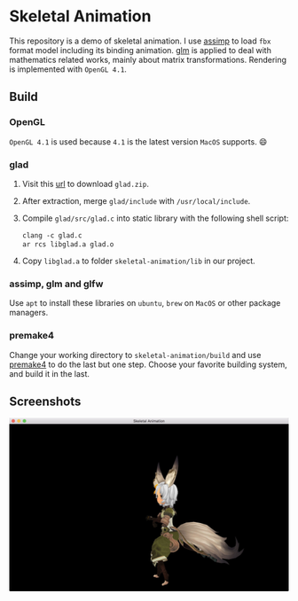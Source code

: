 # Skeletal Animation

This repository is a demo of skeletal animation. I use [assimp](http://assimp.org/) to load `fbx` format model including its binding animation. [glm](https://glm.g-truc.net/) is applied to deal with mathematics related works, mainly about matrix transformations. Rendering is implemented with `OpenGL 4.1`.

## Build

### OpenGL

`OpenGL 4.1` is used because `4.1` is the latest version `MacOS` supports. :smile:

### glad

1. Visit this [url](http://glad.dav1d.de/#profile=core&language=c&specification=gl&loader=on&api=gl%3D4.1&extensions=GL_ARB_point_sprite&extensions=GL_NV_point_sprite&extensions=GL_SGIX_sprite) to download `glad.zip`.

2. After extraction, merge `glad/include` with `/usr/local/include`.

3. Compile `glad/src/glad.c` into static library with the following shell script:

   ```shell
   clang -c glad.c
   ar rcs libglad.a glad.o
   ```

4. Copy `libglad.a` to folder `skeletal-animation/lib` in our project.

### assimp, glm and glfw

Use `apt` to install these libraries on `ubuntu`, `brew` on `MacOS` or other package managers.

### premake4

Change your working directory to `skeletal-animation/build` and use [premake4](https://github.com/premake/premake-core) to do the last but one step. Choose your favorite building system, and build it in the last.

## Screenshots

![sprite](resources/sprite.png)